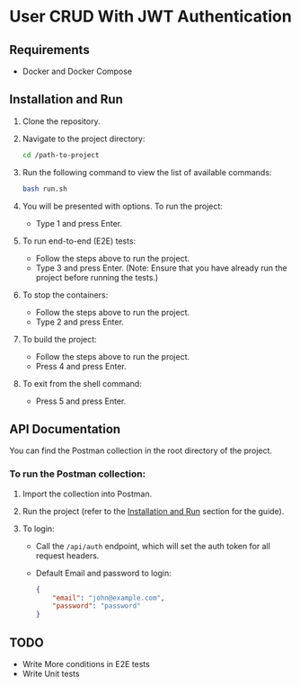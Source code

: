 # User CRUD With JWT Authentication

## Requirements

- Docker and Docker Compose

## Installation and Run

1. Clone the repository.
2. Navigate to the project directory:

    ```bash
    cd /path-to-project
    ```

3. Run the following command to view the list of available commands:

    ```bash
    bash run.sh
    ```

4. You will be presented with options. To run the project:

    - Type 1 and press Enter.

5. To run end-to-end (E2E) tests:

    - Follow the steps above to run the project.
    - Type 3 and press Enter. (Note: Ensure that you have already run the project before running the tests.)

6. To stop the containers:

    - Follow the steps above to run the project.
    - Type 2 and press Enter.

7. To build the project:

    - Follow the steps above to run the project.
    - Press 4 and press Enter.

8. To exit from the shell command:

    - Press 5 and press Enter.

## API Documentation

You can find the Postman collection in the root directory of the project.

### To run the Postman collection:

1. Import the collection into Postman.
2. Run the project (refer to the [Installation and Run](#installation-and-run) section for the guide).

3. To login:

    - Call the `/api/auth` endpoint, which will set the auth token for all request headers.
    - Default Email and password to login:
    
        ```json
        {
            "email": "john@example.com",
            "password": "password"
        }
        ```

## TODO

- Write More conditions in E2E tests
- Write Unit tests
